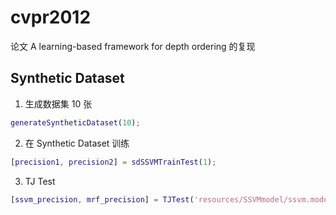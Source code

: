 # cvpr2012
论文 A learning-based framework for depth ordering 的复现

## Synthetic Dataset

1. 生成数据集 10 张

```matlab
generateSyntheticDataset(10);
```

2. 在 Synthetic Dataset 训练

```matlab
[precision1, precision2] = sdSSVMTrainTest(1);
```

3. TJ Test

```matlab
[ssvm_precision, mrf_precision] = TJTest('resources/SSVMmodel/ssvm.model', 'resources/SyntheticDataset', 'sd2', 1);
```
